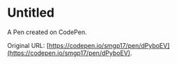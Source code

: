 # Untitled

A Pen created on CodePen.

Original URL: [https://codepen.io/smgp17/pen/dPyboEV](https://codepen.io/smgp17/pen/dPyboEV).

